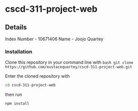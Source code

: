 # cscd-311-project-web

## Details
  Index Number - 10671406
  Name - Joojo Quartey
  
### Installation
  Clone this repository in your command line with
    ```bash
    git clone https://github.com/eustacequartey/cscd-311-project-web.git
    ```

  Enter the cloned repository with
  ```bash
  cd cscd-311-project-web
  ```


then run
```bash
npm install
```
